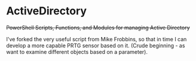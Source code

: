 # ActiveDirectory
~~PowerShell Scripts, Functions, and Modules for managing Active Directory~~

I've forked the very useful script from Mike Frobbins, so that in time I can develop a more capable PRTG sensor based on it. (Crude beginning - as want to examine different objects based on a parameter).
